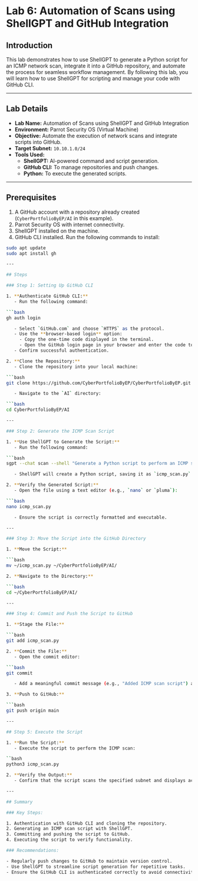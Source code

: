 # Lab 6: Automation of Scans using ShellGPT and GitHub Integration

## Introduction

This lab demonstrates how to use ShellGPT to generate a Python script for an ICMP network scan, integrate it into a GitHub repository, and automate the process for seamless workflow management. By following this lab, you will learn how to use ShellGPT for scripting and manage your code with GitHub CLI.

---

## Lab Details

- **Lab Name:** Automation of Scans using ShellGPT and GitHub Integration
- **Environment:** Parrot Security OS (Virtual Machine)
- **Objective:** Automate the execution of network scans and integrate scripts into GitHub.
- **Target Subnet:** `10.10.1.0/24`
- **Tools Used:**
  - **ShellGPT:** AI-powered command and script generation.
  - **GitHub CLI:** To manage repositories and push changes.
  - **Python:** To execute the generated scripts.

---

## Prerequisites

1. A GitHub account with a repository already created (`CyberPortfolioByEP/AI` in this example).
2. Parrot Security OS with internet connectivity.
3. ShellGPT installed on the machine.
4. GitHub CLI installed. Run the following commands to install:

```bash
sudo apt update
sudo apt install gh

---

## Steps

### Step 1: Setting Up GitHub CLI

1. **Authenticate GitHub CLI:**
   - Run the following command:

```bash
gh auth login

   - Select `GitHub.com` and choose `HTTPS` as the protocol.
   - Use the **browser-based login** option:
     - Copy the one-time code displayed in the terminal.
     - Open the GitHub login page in your browser and enter the code to authorize.
   - Confirm successful authentication.

2. **Clone the Repository:**
   - Clone the repository into your local machine:

```bash
git clone https://github.com/CyberPortfolioByEP/CyberPortfolioByEP.git

   - Navigate to the `AI` directory:

```bash
cd CyberPortfolioByEP/AI

---

### Step 2: Generate the ICMP Scan Script

1. **Use ShellGPT to Generate the Script:**
   - Run the following command:

```bash
sgpt --chat scan --shell "Generate a Python script to perform an ICMP scan on the subnet 10.10.1.0/24"

   - ShellGPT will create a Python script, saving it as `icmp_scan.py` in your current directory.

2. **Verify the Generated Script:**
   - Open the file using a text editor (e.g., `nano` or `pluma`):

```bash
nano icmp_scan.py

   - Ensure the script is correctly formatted and executable.

---

### Step 3: Move the Script into the GitHub Directory

1. **Move the Script:**

```bash
mv ~/icmp_scan.py ~/CyberPortfolioByEP/AI/

2. **Navigate to the Directory:**

```bash
cd ~/CyberPortfolioByEP/AI/

---

### Step 4: Commit and Push the Script to GitHub

1. **Stage the File:**

```bash
git add icmp_scan.py

2. **Commit the File:**
   - Open the commit editor:

```bash
git commit

   - Add a meaningful commit message (e.g., "Added ICMP scan script") and save.

3. **Push to GitHub:**

```bash
git push origin main

---

## Step 5: Execute the Script

1. **Run the Script:**
   - Execute the script to perform the ICMP scan:

``bash
python3 icmp_scan.py

2. **Verify the Output:**
   - Confirm that the script scans the specified subnet and displays active hosts.

---

## Summary

### Key Steps:

1. Authentication with GitHub CLI and cloning the repository.
2. Generating an ICMP scan script with ShellGPT.
3. Committing and pushing the script to GitHub.
4. Executing the script to verify functionality.

### Recommendations:

- Regularly push changes to GitHub to maintain version control.
- Use ShellGPT to streamline script generation for repetitive tasks.
- Ensure the GitHub CLI is authenticated correctly to avoid connectivity issues.